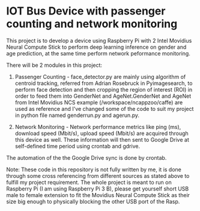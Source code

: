 # IOT Bus Device with passenger counting and network monitoring
This project is to develop a device using Raspberry Pi with 2 Intel Movidius Neural Compute Stick to perform deep learning inference on gender and age prediction, at the same time perform network peformance monitoring.

There will be 2 modules in this project:
1) Passenger Counting - face_detector.py are mainly using algorithm of centroid tracking, referred from Adrian Rosebruck in Pyimagesearch, to perform face detection and then cropping the region of interest (ROI) in order to feed them into GenderNet and AgeNet.GenderNet and AgeNet from Intel Movidius NCS example (/workspace/ncappzoo/caffe) are used as reference and I've changed some of the code to suit my project in python file named genderrun.py and agerun.py.
  
2) Network Monitoring - Network performance metrics like ping (ms), download speed (Mbit/s), upload speed (Mbit/s) are acquired through this device as well. These information will then sent to Google Drive at self-defined time period using crontab and gdrive. 
  
The automation of the the Google Drive sync is done by crontab.

Note: These code in this repository is not fully written by me, it is done through some cross referencing from different sources as stated above to fulfill my project requirement. The whole project is meant to run on Raspberry Pi (I am using Raspberry Pi 3 B), please get yourself short USB male to female extension to fit the Movidius Neural Compute Stick as their size big enough to physically blocking the other USB port of the Rasp.

